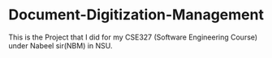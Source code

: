 # Document-Digitization-Management
This is the Project that I did for my CSE327 (Software Engineering Course) under Nabeel sir(NBM) in NSU. 
